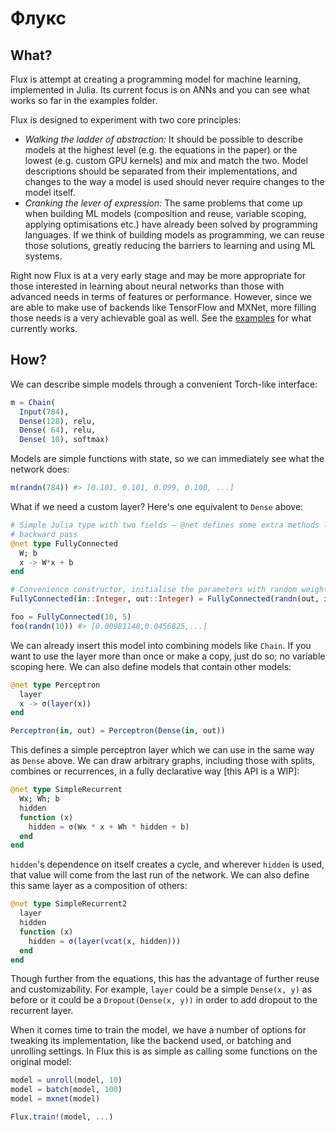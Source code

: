 # Флукс

## What?

Flux is attempt at creating a programming model for machine learning, implemented in Julia. Its current focus is on ANNs and you can see what works so far in the examples folder.

Flux is designed to experiment with two core principles:

* *Walking the ladder of abstraction:* It should be possible to describe models at the highest level (e.g. the equations in the paper) or the lowest (e.g. custom GPU kernels) and mix and match the two. Model descriptions should be separated from their implementations, and changes to the way a model is used should never require changes to the model itself.
* *Cranking the lever of expression:* The same problems that come up when building ML models (composition and reuse, variable scoping, applying optimisations etc.) have already been solved by programming languages. If we think of building models as programming, we can reuse those solutions, greatly reducing the barriers to learning and using ML systems.

Right now Flux is at a very early stage and may be more appropriate for those interested in learning about neural networks than those with advanced needs in terms of features or performance. However, since we are able to make use of backends like TensorFlow and MXNet, more filling those needs is a very achievable goal as well. See the [examples](/examples) for what currently works.

## How?

We can describe simple models through a convenient Torch-like interface:

```julia
m = Chain(
  Input(784),
  Dense(128), relu,
  Dense( 64), relu,
  Dense( 10), softmax)
```

Models are simple functions with state, so we can immediately see what the network does:

```julia
m(randn(784)) #> [0.101, 0.101, 0.099, 0.100, ...]
```

What if we need a custom layer? Here's one equivalent to `Dense` above:

```julia
# Simple Julia type with two fields – @net defines some extra methods like the
# backward pass
@net type FullyConnected
  W; b
  x -> W*x + b
end

# Convenience constructor, initialise the parameters with random weights
FullyConnected(in::Integer, out::Integer) = FullyConnected(randn(out, in), randn(out))

foo = FullyConnected(10, 5)
foo(randn(10)) #> [0.00981148,0.0456825,...]
```

We can already insert this model into combining models like `Chain`. If you want to use the layer more than once or make a copy, just do so; no variable scoping here. We can also define models that contain other models:

```julia
@net type Perceptron
  layer
  x -> σ(layer(x))
end

Perceptron(in, out) = Perceptron(Dense(in, out))
```

This defines a simple perceptron layer which we can use in the same way as `Dense` above. We can draw arbitrary graphs, including those with splits, combines or recurrences, in a fully declarative way [this API is a WIP]:

```julia
@net type SimpleRecurrent
  Wx; Wh; b
  hidden
  function (x)
    hidden = σ(Wx * x + Wh * hidden + b)
  end
end
```

`hidden`'s dependence on itself creates a cycle, and wherever `hidden` is used, that value will come from the last run of the network. We can also define this same layer as a composition of others:

```julia
@net type SimpleRecurrent2
  layer
  hidden
  function (x)
    hidden = σ(layer(vcat(x, hidden)))
  end
end
```

Though further from the equations, this has the advantage of further reuse and customizability. For example, `layer` could be a simple `Dense(x, y)` as before or it could be a `Dropout(Dense(x, y))` in order to add dropout to the recurrent layer.

When it comes time to train the model, we have a number of options for tweaking its implementation, like the backend used, or batching and unrolling settings. In Flux this is as simple as calling some functions on the original model:

```julia
model = unroll(model, 10)
model = batch(model, 100)
model = mxnet(model)

Flux.train!(model, ...)
```
